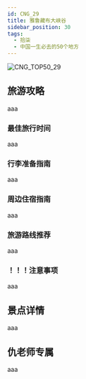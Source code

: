 ```yaml
---
id: CNG_29
title: 雅鲁藏布大峡谷
sidebar_position: 30
tags:
  - 拾柒
  - 中国一生必去的50个地方
---
```

![CNG_TOP50_29](/img/love/CNG_TOP50/29.png)

## 旅游攻略

aaa

### 最佳旅行时间

aaa

### 行李准备指南

aaa

### 周边住宿指南

aaa

### 旅游路线推荐

aaa

### ！！！注意事项

aaa

## 景点详情

aaa

## 仇老师专属

aaa
